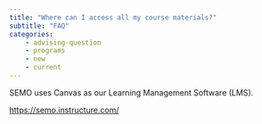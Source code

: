 ```yaml
---
title: "Where can I access all my course materials?"
subtitle: "FAQ"
categories:
    - advising-question
    - programs
    - new
    - current
---
```

SEMO uses Canvas as our Learning Management Software (LMS).

<a href="https://semo.instructure.com/" target="blank">https://semo.instructure.com/</a>